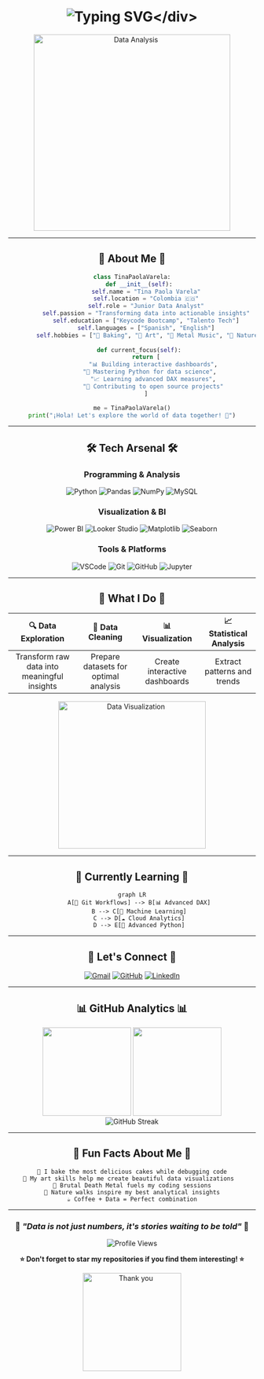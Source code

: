 # <div align="center">![Typing SVG](https://readme-typing-svg.herokuapp.com?font=Fira+Code&size=30&pause=1000&color=FF6B9D&center=true&vCenter=true&width=600&lines=Hi+there!+I'm+Tina+Paola+Varela+%F0%9F%91%8B;Data+Analyst+%7C+Python+Enthusiast;Turning+Data+into+Insights+%F0%9F%93%8A;Welcome+to+my+GitHub!)</div>

<div align="center">
  <img src="https://media.giphy.com/media/L8K62iTDkzGX6/giphy.gif" width="400" alt="Data Analysis"/>
</div>

---

## <div align="center">🚀 **About Me** 🚀</div>

<div align="center">
  
```python
class TinaPaolaVarela:
    def __init__(self):
        self.name = "Tina Paola Varela"
        self.location = "Colombia 🇨🇴"
        self.role = "Junior Data Analyst"
        self.passion = "Transforming data into actionable insights"
        self.education = ["Keycode Bootcamp", "Talento Tech"]
        self.languages = ["Spanish", "English"]
        self.hobbies = ["🧁 Baking", "🎨 Art", "🤘 Metal Music", "🌲 Nature"]
    
    def current_focus(self):
        return [
            "📊 Building interactive dashboards",
            "🐍 Mastering Python for data science",  
            "📈 Learning advanced DAX measures",
            "🤝 Contributing to open source projects"
        ]

me = TinaPaolaVarela()
print("¡Hola! Let's explore the world of data together! 🌟")
```

</div>

---

## <div align="center">🛠️ **Tech Arsenal** 🛠️</div>

<div align="center">

### Programming & Analysis
![Python](https://img.shields.io/badge/Python-FFD43B?style=for-the-badge&logo=python&logoColor=blue)
![Pandas](https://img.shields.io/badge/Pandas-150458?style=for-the-badge&logo=pandas&logoColor=white)
![NumPy](https://img.shields.io/badge/Numpy-013243?style=for-the-badge&logo=numpy&logoColor=white)
![MySQL](https://img.shields.io/badge/MySQL-4479A1?style=for-the-badge&logo=mysql&logoColor=white)

### Visualization & BI
![Power BI](https://img.shields.io/badge/Power_BI-F2C811?style=for-the-badge&logo=powerbi&logoColor=black)
![Looker Studio](https://img.shields.io/badge/Looker_Studio-4285F4?style=for-the-badge&logo=google&logoColor=white)
![Matplotlib](https://img.shields.io/badge/Matplotlib-11557c?style=for-the-badge&logo=python&logoColor=white)
![Seaborn](https://img.shields.io/badge/Seaborn-3776AB?style=for-the-badge&logo=python&logoColor=white)

### Tools & Platforms
![VSCode](https://img.shields.io/badge/VSCode-007ACC?style=for-the-badge&logo=visual%20studio%20code&logoColor=white)
![Git](https://img.shields.io/badge/Git-F05032?style=for-the-badge&logo=git&logoColor=white)
![GitHub](https://img.shields.io/badge/GitHub-181717?style=for-the-badge&logo=github&logoColor=white)
![Jupyter](https://img.shields.io/badge/Jupyter-F37626?style=for-the-badge&logo=jupyter&logoColor=white)

</div>

---

## <div align="center">💼 **What I Do** 💼</div>

<div align="center">
  
| 🔍 **Data Exploration** | 🧹 **Data Cleaning** | 📊 **Visualization** | 📈 **Statistical Analysis** |
|:---:|:---:|:---:|:---:|
| Transform raw data into meaningful insights | Prepare datasets for optimal analysis | Create interactive dashboards | Extract patterns and trends |

</div>

<div align="center">
  <img src="https://media.giphy.com/media/3oKIPEqDGUULpEU0aQ/giphy.gif" width="300" alt="Data Visualization"/>
</div>

---

## <div align="center">🌱 **Currently Learning** 🌱</div>

<div align="center">
  
```mermaid
graph LR
    A[🔄 Git Workflows] --> B[📊 Advanced DAX]
    B --> C[🤖 Machine Learning]
    C --> D[☁️ Cloud Analytics]
    D --> E[🎯 Advanced Python]
```

</div>

---

## <div align="center">🤝 **Let's Connect** 🤝</div>

<div align="center">
  
[![Gmail](https://img.shields.io/badge/Gmail-EA4335?style=for-the-badge&logo=gmail&logoColor=white)](mailto:tinapaolavarela@gmail.com)
[![GitHub](https://img.shields.io/badge/GitHub-181717?style=for-the-badge&logo=github&logoColor=white)](https://github.com/tinapaola)
[![LinkedIn](https://img.shields.io/badge/LinkedIn-0A66C2?style=for-the-badge&logo=linkedin&logoColor=white)](#)

</div>

---

## <div align="center">📊 **GitHub Analytics** 📊</div>

<div align="center">
  <img height="180em" src="https://github-readme-stats.vercel.app/api?username=tinapaola&show_icons=true&theme=radical&include_all_commits=true&count_private=true&border_radius=10"/>
  <img height="180em" src="https://github-readme-stats.vercel.app/api/top-langs/?username=tinapaola&layout=compact&theme=radical&border_radius=10"/>
</div>

<div align="center">
  <img src="https://github-readme-streak-stats.herokuapp.com/?user=tinapaola&theme=radical&border_radius=10" alt="GitHub Streak"/>
</div>

---

## <div align="center">🎯 **Fun Facts About Me** 🎯</div>

<div align="center">

```
🧁 I bake the most delicious cakes while debugging code
🎨 My art skills help me create beautiful data visualizations  
🤘 Brutal Death Metal fuels my coding sessions
🌲 Nature walks inspire my best analytical insights
☕ Coffee + Data = Perfect combination
```

</div>

---

<div align="center">
  
### 💭 *"Data is not just numbers, it's stories waiting to be told"* 💭

![Profile Views](https://komarev.com/ghpvc/?username=tinapaola&color=FF6B9D&style=for-the-badge)

**⭐ Don't forget to star my repositories if you find them interesting! ⭐**

</div>

<div align="center">
  <img src="https://media.giphy.com/media/ZVik7pBtu9dNS/giphy.gif" width="200" alt="Thank you"/>
</div>
